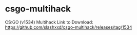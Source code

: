 # csgo-multihack
 CS:GO (v1534) Multihack 
 Link to Download: https://github.com/slashxxd/csgo-multihack/releases/tag/1534
